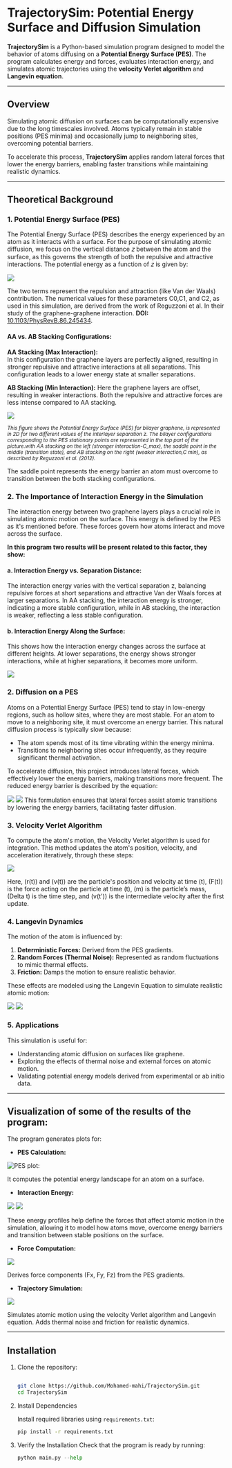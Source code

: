 # **TrajectorySim: Potential Energy Surface and Diffusion Simulation**

**TrajectorySim** is a Python-based simulation program designed to model the behavior of atoms diffusing on a **Potential Energy Surface (PES)**. The program calculates energy and forces, evaluates interaction energy, and simulates atomic trajectories using the **velocity Verlet algorithm** and **Langevin equation**.

---

## **Overview**

Simulating atomic diffusion on surfaces can be computationally expensive due to the long timescales involved. Atoms typically remain in stable positions (PES minima) and occasionally jump to neighboring sites, overcoming potential barriers.

To accelerate this process, **TrajectorySim** applies random lateral forces that lower the energy barriers, enabling faster transitions while maintaining realistic dynamics.


---

## **Theoretical Background**

### **1. Potential Energy Surface (PES)**

The Potential Energy Surface (PES) describes the energy experienced by an atom as it interacts with a surface. For the purpose of simulating atomic diffusion, we focus on the vertical distance 𝑧 between the atom and the surface, as this governs the strength of both the repulsive and attractive interactions.
The potential energy as a function of 𝑧 is given by:



![](images/pes_theory.png)

The two terms represent the repulsion and attraction (like Van der Waals) contribution. The numerical values for these parameters C0,C1, and C2, as used in this simulation, are derived from the work of Reguzzoni et al. In their study of the graphene-graphene interaction. **DOI:** [10.1103/PhysRevB.86.245434](https://doi.org/10.1103/PhysRevB.86.245434).


#### **AA vs. AB Stacking Configurations:**

 **AA Stacking (Max Interaction):**  
In this configuration the graphene layers are perfectly aligned, resulting in stronger repulsive and attractive interactions at all separations. This configuration leads to a lower energy state at smaller separations. 





 **AB Stacking (Min Interaction):**
Here the graphene layers are offset, resulting in weaker interactions. Both the repulsive and attractive forces are less intense compared to AA stacking.

![](images/structure_min_max_with2D.png)

*<small>This figure shows the Potential Energy Surface (PES) for bilayer graphene, is represented in 2D for two different values of the interlayer separation z. The bilayer configurations corresponding to the PES stationary points are represented in the top part of the picture.with AA stacking on the left (stronger interaction-C_max), the saddle point in the middle (transition state), and AB stacking on the right (weaker interaction,C min), as described by Reguzzoni et al. (2012).</small>*

The saddle point represents the energy barrier an atom must overcome to transition between the both stacking configurations.

### **2. The Importance of Interaction Energy in the Simulation**

The interaction energy between two graphene layers plays a crucial role in simulating atomic motion on the surface. This energy is defined by the PES as it's mentioned before. These forces govern how atoms interact and move across the surface.

**In this program two results will be present related to this factor, they show:**

#### a. **Interaction Energy vs. Separation Distance:**
 The interaction energy varies with the vertical separation z, balancing repulsive forces at short separations and attractive Van der Waals forces at larger separations. In AA stacking, the interaction energy is stronger, indicating a more stable configuration, while in AB stacking, the interaction is weaker, reflecting a less stable configuration.
 


#### b. **Interaction Energy Along the Surface:**
This shows how the interaction energy changes across the surface at different heights. At lower separations, the energy shows stronger interactions, while at higher separations, it becomes more uniform.

![](images/interaction_energy_along_y-axis.png)


### **2. Diffusion on a PES**

Atoms on a Potential Energy Surface (PES) tend to stay in low-energy regions, such as hollow sites, where they are most stable. For an atom to move to a neighboring site, it must overcome an energy barrier. This natural diffusion process is typically slow because:

* The atom spends most of its time vibrating within the energy minima. 
* Transitions to neighboring sites occur infrequently, as they require significant thermal activation. 

To accelerate diffusion, this project introduces lateral forces, which effectively lower the energy barriers, making transitions more frequent. The reduced energy barrier is described by the equation:

![](images/reduced_energy_barrier.png)
![](images/reduced_where.png)
This formulation ensures that lateral forces assist atomic transitions by lowering the energy barriers, facilitating faster diffusion.

### **3. Velocity Verlet Algorithm**
To compute the atom's motion, the Velocity Verlet algorithm is used for integration. This method updates the atom's position, velocity, and acceleration iteratively, through these steps:

![](images/velocity_verlet_alg.png)

Here, \(r(t)\) and \(v(t)\) are the particle's position and velocity at time \(t\), \(F(t)\) is the force acting on the particle at time \(t\), \(m\) is the particle’s mass, \(Delta t\) is the time step, and \(v(t')\) is the intermediate velocity after the first update.


### **4. Langevin Dynamics**

The motion of the atom is influenced by:
1. **Deterministic Forces:**  Derived from the PES gradients.
2. **Random Forces (Thermal Noise):**  Represented as random fluctuations to mimic thermal effects.
3. **Friction:**  Damps the motion to ensure realistic behavior.

These effects are modeled using the Langevin Equation to simulate realistic atomic motion:

![](images/langevin%20eq2.png)
![](images/langevin%20eq2_where.png)


### **5. Applications**

This simulation is useful for:
- Understanding atomic diffusion on surfaces like graphene.
- Exploring the effects of thermal noise and external forces on atomic motion.
- Validating potential energy models derived from experimental or ab initio data.


---

## **Visualization of some of the results of the program:** 
  The program generates plots for:
 
- **PES Calculation:** 
 
 ![PES plot:](images/pes_plot.png)
 
It computes the potential energy landscape for an atom on a surface.

- **Interaction Energy:** 

![](images/interaction_stacking.png)
![](images/interaction_energy_along_y-axis.png)

These energy profiles help define the forces that affect atomic motion in the simulation, allowing it to model how atoms move, overcome energy barriers and transition between stable positions on the surface.

- **Force Computation:** 

![](images/force_z.png)

Derives force components \(Fx, Fy, Fz) from the PES gradients.
  
- **Trajectory Simulation:** 

![](images/trajectory_simulation.png)

 Simulates atomic motion using the velocity Verlet algorithm and Langevin equation. Adds thermal noise and friction for realistic dynamics.

---
## **Installation**

1. Clone the repository:

   ```bash
   
   git clone https://github.com/Mohamed-mahi/TrajectorySim.git
   cd TrajectorySim

2. Install Dependencies

   Install required libraries using ```requirements.txt```:

   ```bash 
   pip install -r requirements.txt
   ```
  
3. Verify the Installation
   Check that the program is ready by running:

   ```python    
   python main.py --help 
   ```

